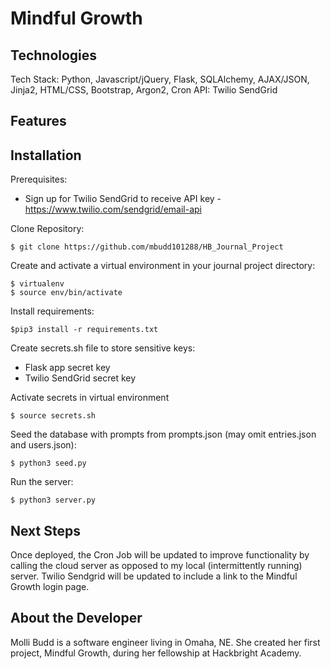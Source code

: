 # Mindful Growth

## Technologies
Tech Stack: Python, Javascript/jQuery, Flask, SQLAlchemy, AJAX/JSON, Jinja2, HTML/CSS, Bootstrap, Argon2, Cron
API: Twilio SendGrid

## Features

## Installation

Prerequisites:
* Sign up for Twilio SendGrid to receive API key - https://www.twilio.com/sendgrid/email-api

Clone Repository: 
```
$ git clone https://github.com/mbudd101288/HB_Journal_Project
```

Create and activate a virtual environment in your journal project directory:
```
$ virtualenv
$ source env/bin/activate
```

Install requirements:
```
$pip3 install -r requirements.txt
```

Create secrets.sh file to store sensitive keys:
* Flask app secret key 
* Twilio SendGrid secret key

Activate secrets in virtual environment
```
$ source secrets.sh
```

Seed the database with prompts from prompts.json (may omit entries.json and users.json):
```
$ python3 seed.py
```

Run the server:
```
$ python3 server.py
```


## Next Steps
Once deployed, the Cron Job will be updated to improve functionality by calling the cloud server as opposed to my local (intermittently running) server. Twilio Sendgrid will be updated to include a link to the Mindful Growth login page. 

## About the Developer
Molli Budd is a software engineer living in Omaha, NE. She created her first project, Mindful Growth, during her fellowship at Hackbright Academy.